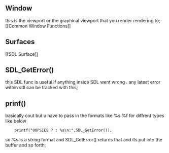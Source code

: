 ## Window 
this is the viewport or the graphical viewport that you render rendering to;
[[Common Window Functions]]
## Surfaces
 [[SDL Surface]]

## SDL_GetError()

this SDL func is useful if anything inside SDL went wrong . any latest error within sdl can be tracked with this;

## prinf()

basically cout but u have to pass in the formats like %s %f for diffrent types like below
```
	printf("OOPSIES ? : %s\n:",SDL_GetError());
```
so %s is a string format and SDL_GetError() returns that and its put into the buffer and so forth;

